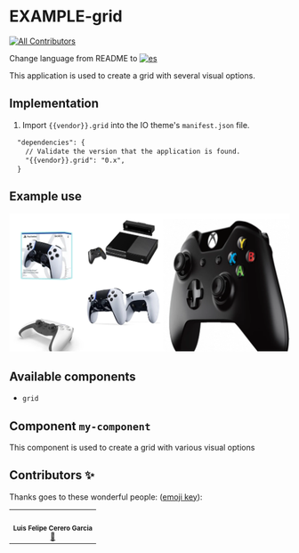 # EXAMPLE-grid

<!-- DOCS-IGNORE:start -->
<!-- ALL-CONTRIBUTORS-BADGE:START - Do not remove or modify this section -->

[![All Contributors](https://img.shields.io/badge/all_contributors-1-orange.svg?style=flat-square)](#contributors-)

<!-- ALL-CONTRIBUTORS-BADGE:END -->
<!-- DOCS-IGNORE:end -->

Change language from README to [![es](https://img.shields.io/badge/lang-es-yellow.svg)](https://github.com/FelCer/vtex-custom-grid/blob/main/docs/README.md)

This application is used to create a grid with several visual options.
<br>

## Implementation

1. Import `{{vendor}}.grid` into the IO theme's `manifest.json` file.

```
  "dependencies": {
    // Validate the version that the application is found.
    "{{vendor}}.grid": "0.x",
  }

```

## Example use

![Media Placeholder](./assets/example_use.png 'image of example use')

## Available components

- `grid`
  <br>

## Component `my-component`

This component is used to create a grid with various visual options

<!-- DOCS-IGNORE:start -->

## Contributors ✨

Thanks goes to these wonderful people: ([emoji key](https://allcontributors.org/docs/en/emoji-key)):

<table>
  <tr>
    <td align="center"><img src="https://avatars.githubusercontent.com/u/22477264?v=4" width="100px;" alt=""/><br /><sub><b>Luis Felipe Cerero Garcia</b></sub></a><br /><a href="https://github.com/FelCer/vtex-custom-grid/commits?author=felcer" title="Documentation">📖</td>
  </tr>
</table>

<!-- DOCS-IGNORE:end -->
